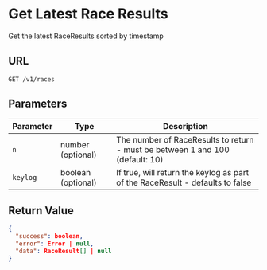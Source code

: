 # Get Latest Race Results

Get the latest RaceResults sorted by timestamp

## URL

`GET /v1/races`

## Parameters

| Parameter | Type               | Description                                                                   |
|-----------|--------------------|-------------------------------------------------------------------------------|
| `n`       | number (optional)  | The number of RaceResults to return - must be between 1 and 100 (default: 10) |
| `keylog`  | boolean (optional) | If true, will return the keylog as part of the RaceResult - defaults to false |

## Return Value

```json
{
  "success": boolean,
  "error": Error | null,
  "data": RaceResult[] | null
}
```